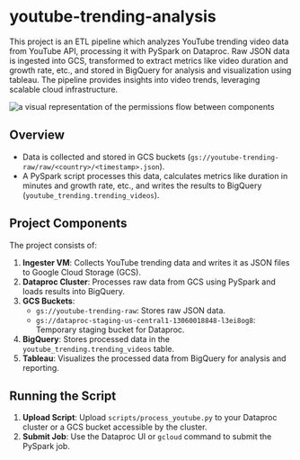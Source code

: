 # youtube-trending-analysis
This project is an ETL pipeline which analyzes YouTube trending video data from YouTube API, processing it with PySpark on Dataproc. Raw JSON data is ingested into GCS, transformed to extract metrics like video duration and growth rate, etc., and stored in BigQuery for analysis and visualization using tableau. The pipeline provides insights into video trends, leveraging scalable cloud infrastructure.

![a visual representation of the permissions flow between components](https://github.com/user-attachments/assets/da0c81d9-1950-4c5b-a03e-4b9d98cc767b)


## Overview
- Data is collected and stored in GCS buckets (`gs://youtube-trending-raw/raw/<country>/<timestamp>.json`).
- A PySpark script processes this data, calculates metrics like duration in minutes and growth rate, etc., and writes the results to BigQuery (`youtube_trending.trending_videos`).

## **Project Components**
The project consists of:
1. **Ingester VM**: Collects YouTube trending data and writes it as JSON files to Google Cloud Storage (GCS).
2. **Dataproc Cluster**: Processes raw data from GCS using PySpark and loads results into BigQuery.
3. **GCS Buckets**:
   - `gs://youtube-trending-raw`: Stores raw JSON data.
   - `gs://dataproc-staging-us-central1-13060018848-l3ei8og8`: Temporary staging bucket for Dataproc.
4. **BigQuery**: Stores processed data in the `youtube_trending.trending_videos` table.
5. **Tableau**: Visualizes the processed data from BigQuery for analysis and reporting.

## Running the Script
1. **Upload Script**: Upload `scripts/process_youtube.py` to your Dataproc cluster or a GCS bucket accessible by the cluster.
2. **Submit Job**: Use the Dataproc UI or `gcloud` command to submit the PySpark job.
